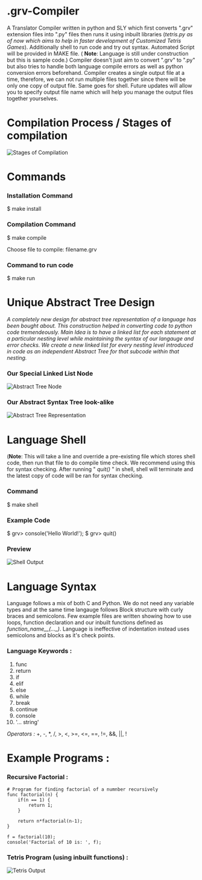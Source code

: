 # .grv-Compiler
A Translator Compiler written in python and SLY which first converts ".grv" extension files into ".py" files then runs it using inbuilt libraries (*tetris.py as of now which aims to help in faster development of Customized Tetris Games*). Additionally shell to run code and try out syntax.  Automated Script will be provided in MAKE file. ( **Note**: Language is still under construction but this is sample code.) Compiler doesn't just aim to convert ".grv" to ".py" but also tries to handle both language compile errors as well as python conversion errors beforehand.
Compiler creates a single output file at a time, therefore, we can not run multiple files together since there will be only one copy of output file. Same goes for shell. Future updates will allow you to specify output file name which will help you manage the output files together yourselves.





# Compilation Process / Stages of compilation 
![Stages of Compilation](https://drive.google.com/uc?export=view&id=1sDQk0M-cWpvHkaNh_Mu1PHc-5Z4VVhXB)




# Commands 

### Installation Command
$ make install

### Compilation Command
$ make compile

Choose file to compile: filename.grv

### Command to run code
$ make run




# Unique Abstract Tree Design 
*A completely new design for abstract tree representation of a language has been bought about. This construction helped in converting code to python code tremendeously. Main Idea is to have a linked list for each statement at a particular nesting level while maintaining the syntax of our langauge and error checks. We create a new linked list for every nesting level introduced in code as an independent Abstract Tree for that subcode within that nesting.*
### Our Special Linked List Node
![Abstract Tree Node](https://drive.google.com/uc?export=view&id=1nP4XifUIF_DiQf_XICtR6goNdpiQHH5M)

### Our Abstract Syntax Tree **look-alike**
![Abstract Tree Representation](https://drive.google.com/uc?export=view&id=1b87zMRVHATy0JSgbgUMwKQM_jb13R6JB)



# Language Shell
(**Note**: This will take a line and override a pre-existing file which stores shell code, then run that file to do compile time check. We recommend using this for syntax checking. After running " *quit()* " in shell, shell will terminate and the latest copy of code will be ran for syntax checking.

### Command 
$ make shell

### Example Code
$ grv> console('Hello World!');
$ grv> quit()

### Preview 
![Shell Output](https://drive.google.com/uc?export=view&id=1gK_sg8DQp2DbXX3oiW8yL5f9YLfECQmZ)


# Language Syntax 
Language follows a mix of both C and Python. We do not need any variable types and at the same time langauge follows Block structure with curly braces and semicolons. 
Few example files are written showing how to use loops, function declaration and our inbuilt functions defined as *function_name__(..._)*. Language is ineffective of indentation instead uses semicolons and blocks as it's check points.


### Language Keywords : 
1. func 
2. return
3. if 
4. elif
5. else 
6. while
7. break
8. continue
9. console
10. '... string'

*Operators :* +, -, *, /, >, <, >=, <=, ==, !=, &&, ||, !




# Example Programs :

### Recursive Factorial :
    # Program for finding factorial of a numnber recursively
    func factorial(n) {
        if(n == 1) {
            return 1;
        }

        return n*factorial(n-1);
    }

    f = factorial(10);
    console('Factorial of 10 is: ', f);
    
 
 ### Tetris Program (using inbuilt functions) : 
 ![Tetris Output](https://drive.google.com/uc?export=view&id=1gi1wg11uzmdWS5dgQp31cIwO1MWwUGaA)
